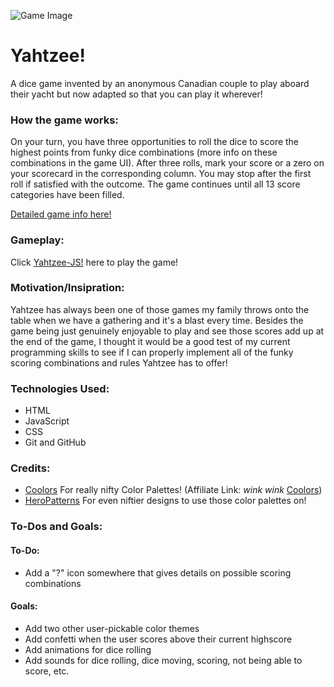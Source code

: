 ![Game Image](https://i.imgur.com/VegypDj.png)

# **Yahtzee!**

A dice game invented by an anonymous Canadian couple to play aboard their yacht but now adapted so that you can play it wherever!

### How the game works:

On your turn, you have three opportunities to roll the dice to score the highest points from funky dice combinations (more info on these combinations in the game UI). After three rolls, mark your score or a zero on your scorecard in the corresponding column. You may stop after the first roll if satisfied with the outcome. The game continues until all 13 score categories have been filled.

[Detailed game info here!](https://en.wikipedia.org/wiki/Yahtzee#Rules)

### Gameplay:

Click [Yahtzee-JS!](https://yahtzee-js.surge.sh/) here to play the game!

### Motivation/Insipration:

Yahtzee has always been one of those games my family throws onto the table when we have a gathering and it's a blast every time. Besides the game being just genuinely enjoyable to play and see those scores add up at the end of the game, I thought it would be a good test of my current programming skills to see if I can properly implement all of the funky scoring combinations and rules Yahtzee has to offer! 

### Technologies Used:

* HTML
* JavaScript
* CSS
* Git and GitHub

### Credits:

* [Coolors](https://coolors.co/) For really nifty Color Palettes! (Affiliate Link: *wink wink* [Coolors](https://coolors.co/?ref=660a03d754a759000bebf5e6))
* [HeroPatterns](https://heropatterns.com/) For even niftier designs to use those color palettes on!

### To-Dos and Goals:

#### To-Do:

* Add a "?" icon somewhere that gives details on possible scoring combinations

#### Goals:

* Add two other user-pickable color themes
* Add confetti when the user scores above their current highscore
* Add animations for dice rolling
* Add sounds for dice rolling, dice moving, scoring, not being able to score, etc.